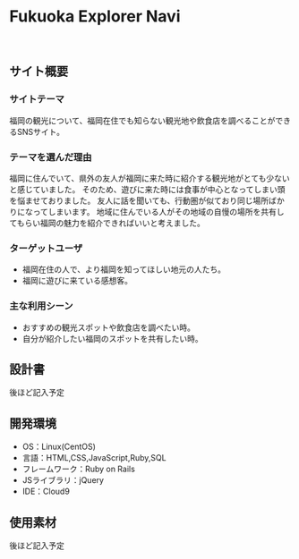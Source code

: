 # Fukuoka Explorer Navi
​
## サイト概要
### サイトテーマ
  福岡の観光について、福岡在住でも知らない観光地や飲食店を調べることができるSNSサイト。
​
### テーマを選んだ理由
  福岡に住んでいて、県外の友人が福岡に来た時に紹介する観光地がとても少ないと感じていました。
そのため、遊びに来た時には食事が中心となってしまい頭を悩ませておりました。
友人に話を聞いても、行動圏が似ており同じ場所ばかりになってしまいます。
地域に住んでいる人がその地域の自慢の場所を共有してもらい福岡の魅力を紹介できればいいと考えました。
​
### ターゲットユーザ
- 福岡在住の人で、より福岡を知ってほしい地元の人たち。
- 福岡に遊びに来ている感想客。
​
### 主な利用シーン
- おすすめの観光スポットや飲食店を調べたい時。
- 自分が紹介したい福岡のスポットを共有したい時。
​
## 設計書
後ほど記入予定
​
## 開発環境
- OS：Linux(CentOS)
- 言語：HTML,CSS,JavaScript,Ruby,SQL
- フレームワーク：Ruby on Rails
- JSライブラリ：jQuery
- IDE：Cloud9
​
## 使用素材
後ほど記入予定